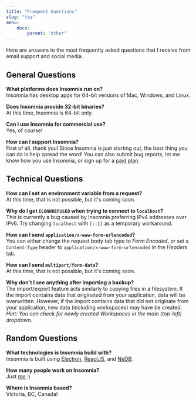 ```yaml
---
title: "Frequent Questions"
slug: "faq"
menu:
    docs:
        parent: "other"
---
```


Here are answers to the most frequently asked questions that I receive from
email support and social media.


## General Questions

**What platforms does Insomnia run on?**<br>
Insomnia has desktop apps for 64-bit versions of Mac, Windows, and Linux. 

**Does Insomnia provide 32-bit binaries?**<br>
At this time, Insomnia is 64-bit only.

**Can I use Insomnia for commercial use?**<br>
Yes, of course!

**How can I support Insomnia?**<br>
First of all, thank you! Since Insomnia is just starting out, the best thing you
can do is help spread the word! You can also submit bug reports, let me know
how you use Insomnia, or sign up for a [paid plan](/pricing).


## Technical Questions

**How can I set an environment variable from a request?**<br>
At this time, that is not possible, but it's coming soon.

**Why do I get `ECONNREFUSED` when trying to connect to `localhost`?**<br>
This is currently a bug caused by Insomnia preferring IPv4 addresses over IPv6. 
Try changing `localhost` with `[::1]` as a temporary workaround.

**How can I send `application/x-www-form-urlencoded`?**<br>
You can either change the request body tab type to _Form Encoded_, or set a
`Content-Type` header to `application/x-www-form-urlencoded` in the _Headers_
tab.

**How can I send `multipart/form-data`?**<br>
At this time, that is not possible, but it's coming soon.

**Why don't I see anything after importing a backup?**<br>
The import/export feature acts similarly to copying files in a filesystem. If
the import contains data that originated from your application, data will be
overwritten. However, if the import contains data that did not originate from 
your application, new data (including workspaces) may have be created.<br>
 _Hint: You can check for newly created Workspaces in the main (top-left) 
 dropdown._


## Random Questions

**What technologies is Insomnia build with?**<br>
Insomnia is built using [Electron](http://electron.atom.io/), 
[ReactJS](https://facebook.github.io/react/), and 
[NeDB](https://github.com/louischatriot/nedb).

**How many people work on Insomnia?**<br>
Just [me](http://schier.co/) :)

**Where is Insomnia based?**<br>
Victoria, BC, Canada!
